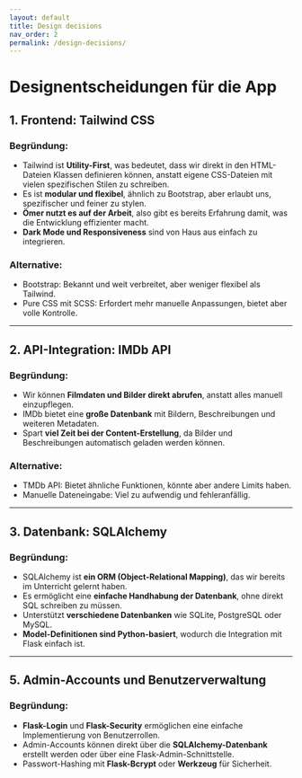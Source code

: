 ```yaml
---
layout: default
title: Design decisions
nav_order: 2
permalink: /design-decisions/
---
```

# **Designentscheidungen für die App**

## **1. Frontend: Tailwind CSS**
### **Begründung:**
- Tailwind ist **Utility-First**, was bedeutet, dass wir direkt in den HTML-Dateien Klassen definieren können, anstatt eigene CSS-Dateien mit vielen spezifischen Stilen zu schreiben.
- Es ist **modular und flexibel**, ähnlich zu Bootstrap, aber erlaubt uns, spezifischer und feiner zu stylen.
- **Ömer nutzt es auf der Arbeit**, also gibt es bereits Erfahrung damit, was die Entwicklung effizienter macht.
- **Dark Mode und Responsiveness** sind von Haus aus einfach zu integrieren.

### **Alternative:**
- Bootstrap: Bekannt und weit verbreitet, aber weniger flexibel als Tailwind.
- Pure CSS mit SCSS: Erfordert mehr manuelle Anpassungen, bietet aber volle Kontrolle.

---

## **2. API-Integration: IMDb API**
### **Begründung:**
- Wir können **Filmdaten und Bilder direkt abrufen**, anstatt alles manuell einzupflegen.
- IMDb bietet eine **große Datenbank** mit Bildern, Beschreibungen und weiteren Metadaten.
- Spart **viel Zeit bei der Content-Erstellung**, da Bilder und Beschreibungen automatisch geladen werden können.

### **Alternative:**
- TMDb API: Bietet ähnliche Funktionen, könnte aber andere Limits haben.
- Manuelle Dateneingabe: Viel zu aufwendig und fehleranfällig.

---

## **3. Datenbank: SQLAlchemy**
### **Begründung:**
- SQLAlchemy ist **ein ORM (Object-Relational Mapping)**, das wir bereits im Unterricht gelernt haben.
- Es ermöglicht eine **einfache Handhabung der Datenbank**, ohne direkt SQL schreiben zu müssen.
- Unterstützt **verschiedene Datenbanken** wie SQLite, PostgreSQL oder MySQL.
- **Model-Definitionen sind Python-basiert**, wodurch die Integration mit Flask einfach ist.


---

## **5. Admin-Accounts und Benutzerverwaltung**
### **Begründung:**
- **Flask-Login** und **Flask-Security** ermöglichen eine einfache Implementierung von Benutzerrollen.
- Admin-Accounts können direkt über die **SQLAlchemy-Datenbank** erstellt werden oder über eine Flask-Admin-Schnittstelle.
- Passwort-Hashing mit **Flask-Bcrypt** oder **Werkzeug** für Sicherheit.

